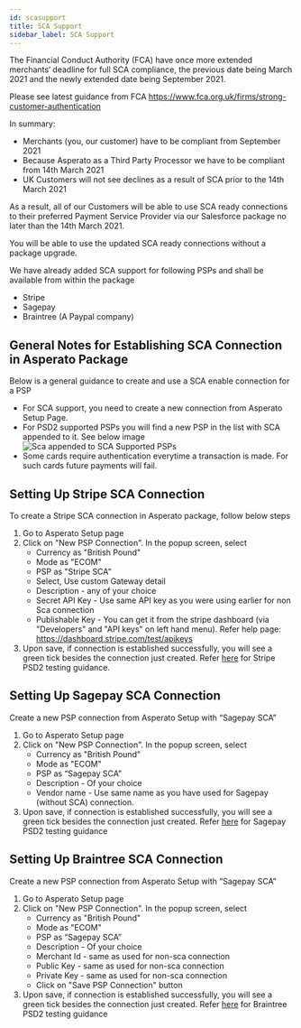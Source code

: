 ```yaml
---
id: scasupport
title: SCA Support
sidebar_label: SCA Support
---
```


The Financial Conduct Authority (FCA) have once more extended merchants‘ deadline for full SCA compliance, the previous date being March 2021 and the newly extended date being September 2021.
 
Please see latest guidance from FCA
https://www.fca.org.uk/firms/strong-customer-authentication
 
In summary:
+ Merchants (you, our customer) have to be compliant from September 2021
+ Because Asperato as a Third Party Processor we have to be compliant from 14th March 2021
+ UK Customers will not see declines as a result of SCA prior to the 14th March 2021
 
As a result, all of our Customers will be able to use SCA ready connections to their preferred Payment Service Provider via our Salesforce package no later than the 14th March 2021.
 
You will be able to use the updated SCA ready connections without a package upgrade.

We have already added SCA support for following PSPs and shall be available from within the package
+ Stripe
+ Sagepay
+ Braintree (A Paypal company)

## General Notes for Establishing SCA Connection in Asperato Package
Below is a general guidance to create and use a SCA enable connection for a PSP
+ For SCA support, you need to create a new connection from Asperato Setup Page.
+ For PSD2 supported PSPs you will find a new PSP in the list with SCA appended to it. See below image
  ![Sca appended to SCA Supported PSPs](/userdocs/img/SCAConnections.png) 
+ Some cards require authentication everytime a transaction is made. For such cards future payments will fail.

## Setting Up Stripe SCA Connection
To create a Stripe SCA connection in Asperato package, follow below steps
1. Go to Asperato Setup page
2. Click on "New PSP Connection". In the popup screen, select
   +  Currency as "British Pound"
   + Mode as "ECOM"
   + PSP as "Stripe SCA"
   + Select, Use custom Gateway detail
   + Description - any of your choice
   + Secret API Key - Use same API key as you were using earlier for non Sca connection
   + Publishable Key - You can get it from the stripe dashboard (via "Developers" and "API keys" on left hand menu). Refer help page: https://dashboard.stripe.com/test/apikeys 
3. Upon save, if connection is established successfully, you will see a green tick besides the connection just created.
Refer [here](https://stripe.com/docs/testing) for Stripe PSD2 testing guidance.

## Setting Up Sagepay SCA Connection
Create a new PSP connection from Asperato Setup with “Sagepay SCA”
1. Go to Asperato Setup page
2. Click on "New PSP Connection". In the popup screen, select
   + Currency as "British Pound"
   + Mode as "ECOM"
   + PSP as “Sagepay SCA”
   + Description - Of your choice
   + Vendor name - Use same name as you have used for Sagepay (without SCA) connection.
3. Upon save, if connection is established successfully, you will see a green tick besides the connection just created.
Refer [here](https://www.opayo.co.uk/support/12/36/test-card-details-for-your-test-transactions) for Sagepay PSD2 testing guidance

## Setting Up Braintree SCA Connection
Create a new PSP connection from Asperato Setup with “Sagepay SCA”
1. Go to Asperato Setup page
2. Click on "New PSP Connection". In the popup screen, select
   + Currency as "British Pound"
   + Mode as "ECOM"
   + PSP as “Sagepay SCA”
   + Description - Of your choice
   + Merchant Id - same as used for non-sca connection
   + Public Key - same as used for non-sca connection
   + Private Key - same as used for non-sca connection
   + Click on "Save PSP Connection" button
3. Upon save, if connection is established successfully, you will see a green tick besides the connection just created.
Refer [here](https://developers.braintreepayments.com/guides/3d-secure/testing-go-live/php) for Braintree PSD2 testing guidance
